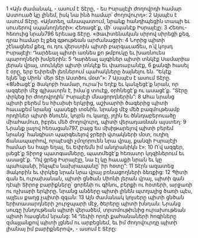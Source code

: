 1 «Այն ժամանակ, - ասում է Տէրը, - ես Իսրայէլի ժողովրդի համար Աստուած կը լինեմ, իսկ նա ինձ համար՝ ժողովուրդ»:
2 Այսպէս է ասում Տէրը.
«Այնտեղ, անապատում, նրանք հանդիպեցին տապի
եւ սուսերով սպանողների»:
Հեռացէ՛ք, մի՛ սպանէք Իսրայէլը:
3 Հեռու-հեռուից նրան796 երեւաց Տէրը.
«Յաւիտենական սիրով սիրեցի քեզ,
դրա համար էլ քեզ գթութեան արժանացրի:
4 Նորից պիտի շէնացնեմ քեզ,
ու դու վերստին պիտի բարգաւաճես,
ո՛վ կոյսդ Իսրայէլի:
Դարձեալ պիտի առնես քո թմբուկը
եւ խառնուես պարողների խմբերին:
5 Դարձեալ այգիներ պիտի տնկէք Սամարիա լերան վրայ,
տունկեր պիտի տնկէք եւ փառաբանէք,
6 քանզի հասել է օրը,
երբ Եփրեմի լեռներում պահակները ձայնելու են.
“Եկէք ելնե՜նք Սիոն՝ մեր Տէր Աստծու մօտ”»:
7 Այսպէս է ասում Տէրը.
«Ցնծացէ՛ք Յակոբի համար,
ուրա՛խ եղէք եւ կանչեցէ՛ք նրան,
որ ազգերի մէջ գլխաւորն է,
իմա՛ց տուէք, օրհնեցէ՛ք ու ասացէ՛ք.
“Տէրը փրկեց իր ժողովրդին՝ Իսրայէլի մնացորդներին”:
8 Ահա նրանց պիտի բերեմ ես հիւսիսի երկրից,
աշխարհի ծագերից պիտի հաւաքեմ նրանց՝ պասեքի տօնին.
նրանց մէջ մեծ բազմութեամբ որդիներ պիտի ծնուեն,
կոյրն ու կաղը, յղին եւ ծննդաբերուածը միահամուռ,
իբրեւ մեծ ժողովուրդ, պիտի վերադառնան այստեղ:
9 Նրանք լալով հեռացան797,
բայց ես մխիթարելով պիտի բերեմ նրանց՝
հանգիստ պարգեւելով ջրերի վտակների մօտ,
ուղիղ ճանապարհով,
որպէսզի չմոլորուեն նրա վրայ,
քանզի Իսրայէլի համար ես հայր եղայ,
եւ Եփրեմն իմ անդրանիկն է»:
10 Ո՛վ ազգեր, լսեցէ՛ք Տիրոջ պատգամները,
պատմեցէ՛ք հեռաւոր կղզիներում եւ ասացէ՛ք.
“Ով ցրեց Իսրայէլը,
նա էլ կը հաւաքի նրան եւ կը պահպանի,
ինչպէս նախրապանը՝ իր հօտը”:
11 Տէրն ազատեց Յակոբին
եւ փրկեց նրան նրա վրայ բռնացողների ձեռքից:
12 Պիտի գան եւ ուրախանան,
պիտի ցնծան Սիոնի լերան վրայ,
պիտի գան դէպի Տիրոջ բարիքները՝
ցորենի ու գինու,
բերքի ու հօտերի,
արջառի ու ոչխարի երկիրը.
նրանց անձերը պիտի լինեն պտղալից ծառի պէս,
այլեւս քաղց չպիտի զգան:
13 Այն ժամանակ կոյսերը պիտի ցնծան երիտասարդների շուրջպարի մէջ,
ծերերը պիտի խնդան:
Նրանց սուգը խնդութեան պիտի վերածեմ,
տրտմութիւնից ուրախութեան պիտի հասցնեմ նրանց:
14 Ղեւիի որդի քահանաների հոգիները զմայլանքով պիտի լցնեմ ու արբեցնեմ,
եւ իմ ժողովուրդը պիտի լիանայ իմ բարիքներով», - ասում է Տէրը:
